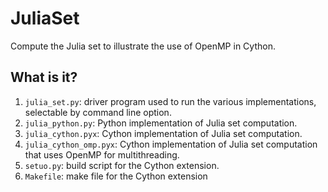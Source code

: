 # JuliaSet
Compute the Julia set to illustrate the use of OpenMP in Cython.

## What is it?
1. `julia_set.py`: driver program used to run the various implementations,
    selectable by command line option.
1. `julia_python.py`: Python implementation of Julia set computation.
1. `julia_cython.pyx`: Cython implementation of Julia set computation.
1. `julia_cython_omp.pyx`: Cython implementation of Julia set computation
    that uses OpenMP for multithreading.
1. `setuo.py`: build script for the Cython extension.
1. `Makefile`: make file for the Cython extension
